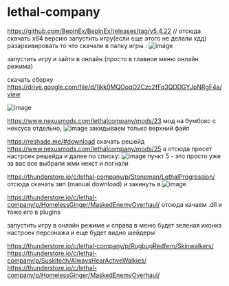 # lethal-company
https://github.com/BepInEx/BepInEx/releases/tag/v5.4.22 // отсюда скачать х64 версию
запустить игру(если еще этого не делали хдд) 
разархивировать то что скачали в папку игры :
![image](https://github.com/NikonorovDS/lethal-company/assets/38683193/eff0a32e-9438-4fd2-8de3-96ebe6912e16)

запустить игру и зайти в онлайн (просто в главное меню онлайн режима)

скачать сборку https://drive.google.com/file/d/1jkk0MQOoqO2Czc2fFq3QDDGYJpNRgF4a/view

![image](https://github.com/NikonorovDS/lethal-company/assets/38683193/8ffd208f-020a-4d1b-832b-03dcd797c075)


https://www.nexusmods.com/lethalcompany/mods/23 мод на бумбокс с нексуса отдельно,    ![image](https://github.com/NikonorovDS/lethal-company/assets/38683193/bd19bd98-2ce6-4d45-9198-ebe4b71b8794)
закидываем только верхний файл


https://reshade.me/#download скачать решейд
https://www.nexusmods.com/lethalcompany/mods/25 а отсюда пресет настроек решейда
и далее по списку:
![image](https://github.com/NikonorovDS/lethal-company/assets/38683193/23cc29c3-1026-4a49-97ce-4aa4a81177b9)
пункт 5 - это просто уже за вас все выбрали жми некст и погнали

https://thunderstore.io/c/lethal-company/p/Stoneman/LethalProgression/ отсюда скачать зип (manual download) и закинуть в ![image](https://github.com/NikonorovDS/lethal-company/assets/38683193/5a48fe56-b70b-475c-8bea-879fb55374ca)


https://thunderstore.io/c/lethal-company/p/HomelessGinger/MaskedEnemyOverhaul/ отсюда качаем .dll и тоже его в plugins

запустить игру в онлайн режиме и справа в меню будет зеленая иконка настроек персонажа и еще будет видно шейдеры


https://thunderstore.io/c/lethal-company/p/RugbugRedfern/Skinwalkers/
https://thunderstore.io/c/lethal-company/p/Suskitech/AlwaysHearActiveWalkies/
https://thunderstore.io/c/lethal-company/p/HomelessGinger/MaskedEnemyOverhaul/
